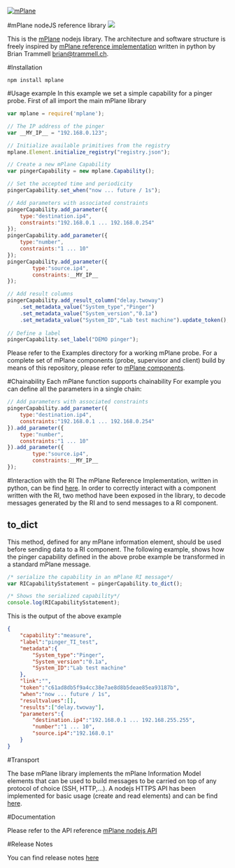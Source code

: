 [![mPlane](http://www.ict-mplane.eu/sites/default/files//public/mplane_final_256x_0.png)](http://www.ict-mplane.eu/)

#mPlane nodeJS reference library 
[![](https://travis-ci.org/finvernizzi/mplane.svg)](https://travis-ci.org/finvernizzi/mplane)


This is the [mPlane](http://www.ict-mplane.eu/) nodejs library. 
The architecture and software structure is freely inspired by [mPlane reference implementation](http://fp7mplane.github.io/protocol-ri/) written in python by Brian Trammell <brian@trammell.ch>.


#Installation

`npm install mplane`

#Usage example
In this example we set a simple capability for a pinger probe. First of all import the main mPlane library

```javascript
var mplane = require('mplane');

// The IP address of the pinger
var __MY_IP__ = "192.168.0.123";

// Initialize available primitives from the registry
mplane.Element.initialize_registry("registry.json");

// Create a new mPlane Capability
var pingerCapability = new mplane.Capability();

// Set the accepted time and periodicity
pingerCapability.set_when("now ... future / 1s");

// Add parameters with associated constraints
pingerCapability.add_parameter({
    type:"destination.ip4",
    constraints:"192.168.0.1 ... 192.168.0.254"
});
pingerCapability.add_parameter({
    type:"number",
    constraints:"1 ... 10"
});
pingerCapability.add_parameter({
        type:"source.ip4",
        constraints:__MY_IP__
});

// Add result columns
pingerCapability.add_result_column("delay.twoway")
    .set_metadata_value("System_type","Pinger")
    .set_metadata_value("System_version","0.1a")
    .set_metadata_value("System_ID","Lab test machine").update_token();
    
// Define a label
pingerCapability.set_label("DEMO pinger");
```

Please refer to the Examples directory for a working mPlane probe.
For a complete set of mPlane components (probe, supervisor and client) build by means of this repository, please refer to [mPlane components](https://github.com/finvernizzi/mplane_components).

#Chainability
Each mPlane function supports chainability
For example you can define all the parameters in a single chain:
 
```javascript
// Add parameters with associated constraints
pingerCapability.add_parameter({
    type:"destination.ip4",
    constraints:"192.168.0.1 ... 192.168.0.254"
}).add_parameter({
    type:"number",
    constraints:"1 ... 10"
}).add_parameter({
        type:"source.ip4",
        constraints:__MY_IP__
});
```

#Interaction with the RI
The mPlane Reference Implementation, written in python, can be find [here](http://fp7mplane.github.io/protocol-ri/).
In order to correctly interact with a component written with the RI, two method have been exposed in the library, to decode messages generated by the RI and to send messages to a RI component.

## to_dict
This method, defined for any mPlane information element, should be used before sending data to a RI component.
The following example, shows how the pinger capability defined in the above probe example be transformed in a standard mPlane message. 

```javascript
/* serialize the capability in an mPlane RI message*/
var RICapabilitySstatement = pingerCapability.to_dict();

/* Shows the serialized capability*/
console.log(RICapabilitySstatement);
```

This is the output of the above example

```json
{
	"capability":"measure",
	"label":"pinger_TI_test",
	"metadata":{
		"System_type":"Pinger",
		"System_version":"0.1a",
		"System_ID":"Lab test machine"
	},
	"link":"",
	"token":"c61ad8db5f9a4cc38e7ae8d8b5deae85ea93187b",
	"when":"now ... future / 1s",
	"resultvalues":[],
	"results":["delay.twoway"],
	"parameters":{
		"destination.ip4":"192.168.0.1 ... 192.168.255.255",
		"number":"1 ... 10",
		"source.ip4":"192.168.0.1"
	}
}
```


#Transport

The base mPlane library implements the mPlane Information Model elements that can be used to build messages to be carried on top of any protocol of choice (SSH, HTTP,...).
A nodejs HTTPS API has been implemented for basic usage (create and read elements) and can be find [here](https://github.com/finvernizzi/mplane_http_transport.git).


#Documentation

Please refer to the API reference [mPlane nodejs API](http://finvernizzi.github.io/mplane/)

#Release Notes

You can find release notes [here](https://github.com/finvernizzi/mplane/blob/workInProgress/release_notes.md)